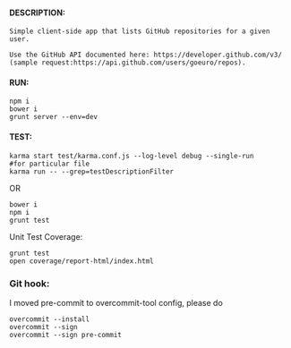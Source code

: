 
#### DESCRIPTION:
```
Simple client-side app that lists GitHub repositories for a given user.

Use the GitHub API documented here: https://developer.github.com/v3/ (sample request:https://api.github.com/users/goeuro/repos).

```

#### RUN:

```
npm i
bower i
grunt server --env=dev
```


#### TEST:
```
karma start test/karma.conf.js --log-level debug --single-run
#for particular file
karma run -- --grep=testDescriptionFilter
```
OR

```
bower i
npm i
grunt test
```

Unit Test Coverage:

```
grunt test
open coverage/report-html/index.html
```


### Git hook:
I moved pre-commit to overcommit-tool config, please do 
```
overcommit --install
overcommit --sign
overcommit --sign pre-commit
```
